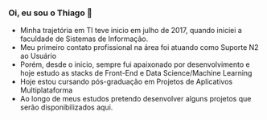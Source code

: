 ### Oi, eu sou o Thiago 👋

<!--
**tsgomes9/tsgomes9** is a ✨ _special_ ✨ repository because its `README.md` (this file) appears on your GitHub profile.

Here are some ideas to get you started:


- 🌱 I’m currently learning ...
- 👯 I’m looking to collaborate on ...
- 🤔 I’m looking for help with ...
- 💬 Ask me about ...
- 📫 How to reach me: ...
- 😄 Pronouns: ...
- ⚡ Fun fact: ...
-->
- Minha trajetória em TI teve inicio em julho de 2017, quando iniciei a faculdade de Sistemas de Informação.
- Meu primeiro contato profissional na área foi atuando como Suporte N2 ao Usuário
- Porém, desde o inicio, sempre fui apaixonado por desenvolvimento e hoje estudo as stacks de Front-End e Data Science/Machine Learning
- Hoje estou cursando pós-graduação em Projetos de Aplicativos Multiplataforma
- Ao longo de meus estudos pretendo desenvolver alguns projetos que serão disponibilizados aqui.
